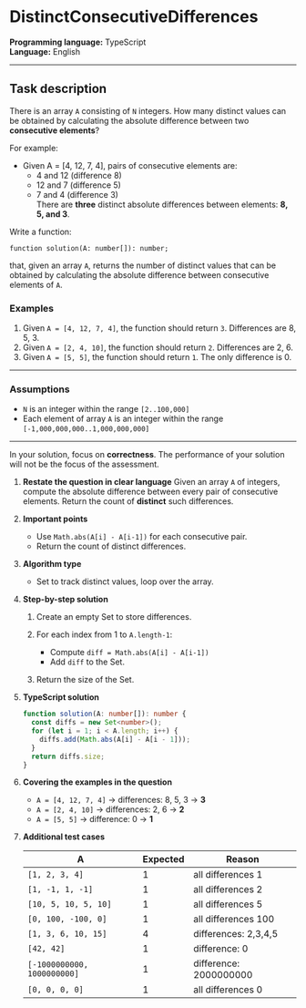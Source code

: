 # DistinctConsecutiveDifferences

**Programming language:** TypeScript  
**Language:** English  

---

## Task description

There is an array `A` consisting of `N` integers. How many distinct values can be obtained by calculating the absolute difference between two **consecutive elements**?

For example:
- Given A = [4, 12, 7, 4], pairs of consecutive elements are:
  - 4 and 12 (difference 8)
  - 12 and 7 (difference 5)
  - 7 and 4 (difference 3)  
  There are **three** distinct absolute differences between elements: **8, 5, and 3**.

Write a function:

```
function solution(A: number[]): number;
```

that, given an array `A`, returns the number of distinct values that can be obtained by calculating the absolute difference between consecutive elements of `A`.

### Examples

1. Given `A = [4, 12, 7, 4]`, the function should return `3`. Differences are 8, 5, 3.
2. Given `A = [2, 4, 10]`, the function should return `2`. Differences are 2, 6.
3. Given `A = [5, 5]`, the function should return `1`. The only difference is 0.

---

### Assumptions

- `N` is an integer within the range `[2..100,000]`
- Each element of array `A` is an integer within the range `[-1,000,000,000..1,000,000,000]`

---

In your solution, focus on **correctness**. The performance of your solution will not be the focus of the assessment.


1. **Restate the question in clear language**
   Given an array `A` of integers, compute the absolute difference between every pair of consecutive elements. Return the count of **distinct** such differences.

2. **Important points**

   * Use `Math.abs(A[i] - A[i-1])` for each consecutive pair.
   * Return the count of distinct differences.

3. **Algorithm type**

   * Set to track distinct values, loop over the array.

4. **Step-by-step solution**

   1. Create an empty Set to store differences.
   2. For each index from 1 to `A.length-1`:

      * Compute `diff = Math.abs(A[i] - A[i-1])`
      * Add `diff` to the Set.
   3. Return the size of the Set.

5. **TypeScript solution**

   ```ts copy
   function solution(A: number[]): number {
     const diffs = new Set<number>();
     for (let i = 1; i < A.length; i++) {
       diffs.add(Math.abs(A[i] - A[i - 1]));
     }
     return diffs.size;
   }
   ```

6. **Covering the examples in the question**

   * `A = [4, 12, 7, 4]` → differences: 8, 5, 3 → **3**
   * `A = [2, 4, 10]` → differences: 2, 6 → **2**
   * `A = [5, 5]` → difference: 0 → **1**

7. **Additional test cases**

   | A                           | Expected | Reason                 |
   | --------------------------- | -------- | ---------------------- |
   | `[1, 2, 3, 4]`              | 1        | all differences 1      |
   | `[1, -1, 1, -1]`            | 1        | all differences 2      |
   | `[10, 5, 10, 5, 10]`        | 1        | all differences 5      |
   | `[0, 100, -100, 0]`         | 1        | all differences 100    |
   | `[1, 3, 6, 10, 15]`         | 4        | differences: 2,3,4,5   |
   | `[42, 42]`                  | 1        | difference: 0          |
   | `[-1000000000, 1000000000]` | 1        | difference: 2000000000 |
   | `[0, 0, 0, 0]`              | 1        | all differences 0      |

